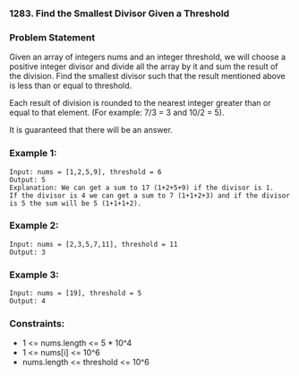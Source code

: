 ### 1283. Find the Smallest Divisor Given a Threshold


### Problem Statement
Given an array of integers nums and an integer threshold, we will choose a positive integer divisor and divide all the array by it and sum the result of the division. Find the smallest divisor such that the result mentioned above is less than or equal to threshold.

Each result of division is rounded to the nearest integer greater than or equal to that element. (For example: 7/3 = 3 and 10/2 = 5).

It is guaranteed that there will be an answer.

 

### Example 1:
```
Input: nums = [1,2,5,9], threshold = 6
Output: 5
Explanation: We can get a sum to 17 (1+2+5+9) if the divisor is 1. 
If the divisor is 4 we can get a sum to 7 (1+1+2+3) and if the divisor is 5 the sum will be 5 (1+1+1+2). 
```

### Example 2:
```
Input: nums = [2,3,5,7,11], threshold = 11
Output: 3
```

### Example 3:
```
Input: nums = [19], threshold = 5
Output: 4
```

### Constraints:

* 1 <= nums.length <= 5 * 10^4
* 1 <= nums[i] <= 10^6
* nums.length <= threshold <= 10^6
